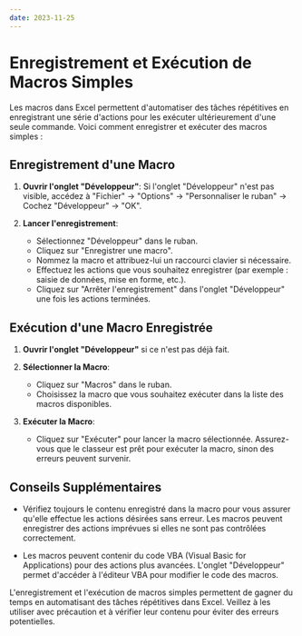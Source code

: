 ```yaml
---
date: 2023-11-25
---
```

# Enregistrement et Exécution de Macros Simples

Les macros dans Excel permettent d'automatiser des tâches répétitives en enregistrant une série d'actions pour les exécuter ultérieurement d'une seule commande. Voici comment enregistrer et exécuter des macros simples :

## Enregistrement d'une Macro

1. **Ouvrir l'onglet "Développeur"**: Si l'onglet "Développeur" n'est pas visible, accédez à "Fichier" -> "Options" -> "Personnaliser le ruban" -> Cochez "Développeur" -> "OK".

2. **Lancer l'enregistrement**:
   - Sélectionnez "Développeur" dans le ruban.
   - Cliquez sur "Enregistrer une macro".
   - Nommez la macro et attribuez-lui un raccourci clavier si nécessaire.
   - Effectuez les actions que vous souhaitez enregistrer (par exemple : saisie de données, mise en forme, etc.).
   - Cliquez sur "Arrêter l'enregistrement" dans l'onglet "Développeur" une fois les actions terminées.

## Exécution d'une Macro Enregistrée

1. **Ouvrir l'onglet "Développeur"** si ce n'est pas déjà fait.

2. **Sélectionner la Macro**:
   - Cliquez sur "Macros" dans le ruban.
   - Choisissez la macro que vous souhaitez exécuter dans la liste des macros disponibles.

3. **Exécuter la Macro**:
   - Cliquez sur "Exécuter" pour lancer la macro sélectionnée. Assurez-vous que le classeur est prêt pour exécuter la macro, sinon des erreurs peuvent survenir.

## Conseils Supplémentaires

- Vérifiez toujours le contenu enregistré dans la macro pour vous assurer qu'elle effectue les actions désirées sans erreur. Les macros peuvent enregistrer des actions imprévues si elles ne sont pas contrôlées correctement.

- Les macros peuvent contenir du code VBA (Visual Basic for Applications) pour des actions plus avancées. L'onglet "Développeur" permet d'accéder à l'éditeur VBA pour modifier le code des macros.

L'enregistrement et l'exécution de macros simples permettent de gagner du temps en automatisant des tâches répétitives dans Excel. Veillez à les utiliser avec précaution et à vérifier leur contenu pour éviter des erreurs potentielles.
